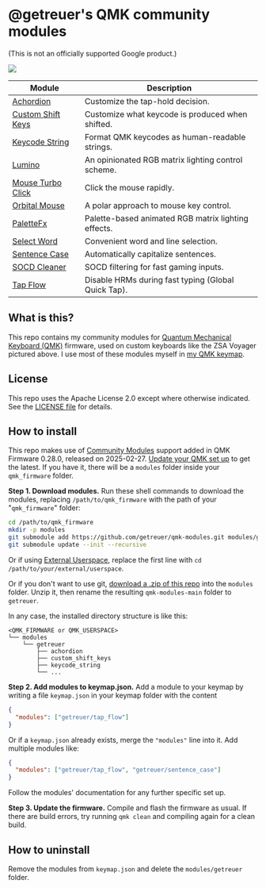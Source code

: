 # @getreuer's QMK community modules

(This is not an officially supported Google product.)

![](doc/banner.jpg)

| Module                                    | Description                                           |
|-------------------------------------------|-------------------------------------------------------|
| [Achordion](./achordion/)                 | Customize the tap-hold decision.                      |
| [Custom Shift Keys](./custom_shift_keys/) | Customize what keycode is produced when shifted.      |
| [Keycode String](./keycode_string/)       | Format QMK keycodes as human-readable strings.        |
| [Lumino](./lumino/)                       | An opinionated RGB matrix lighting control scheme.    |
| [Mouse Turbo Click](./mouse_turbo_click/) | Click the mouse rapidly.                              |
| [Orbital Mouse](./orbital_mouse/)         | A polar approach to mouse key control.                |
| [PaletteFx](./palettefx/)                 | Palette-based animated RGB matrix lighting effects.   |
| [Select Word](./select_word/)             | Convenient word and line selection.                   |
| [Sentence Case](./sentence_case/)         | Automatically capitalize sentences.                   |
| [SOCD Cleaner](./socd_cleaner/)           | SOCD filtering for fast gaming inputs.                |
| [Tap Flow](./tap_flow/)                   | Disable HRMs during fast typing (Global Quick Tap).   |


## What is this?

This repo contains my community modules for [Quantum Mechanical Keyboard
(QMK)](https://docs.qmk.fm) firmware, used on custom keyboards like the ZSA
Voyager pictured above. I use most of these modules myself in [my QMK
keymap](https://github.com/getreuer/qmk-keymap).


## License

This repo uses the Apache License 2.0 except where otherwise indicated. See the
[LICENSE file](LICENSE.txt) for details.


## How to install

This repo makes use of [Community
Modules](https://getreuer.info/posts/keyboards/qmk-community-modules/index.html)
support added in QMK Firmware 0.28.0, released on 2025-02-27. [Update your QMK
set
up](https://docs.qmk.fm/newbs_git_using_your_master_branch#updating-your-master-branch)
to get the latest. If you have it, there will be a `modules` folder inside your
`qmk_firmware` folder.

**Step 1. Download modules.** Run these shell commands to download the
modules, replacing `/path/to/qmk_firmware` with the path of your
"`qmk_firmware`" folder:

```sh
cd /path/to/qmk_firmware
mkdir -p modules
git submodule add https://github.com/getreuer/qmk-modules.git modules/getreuer
git submodule update --init --recursive
```

Or if using [External
Userspace](https://docs.qmk.fm/newbs_external_userspace), replace the first
line with `cd /path/to/your/external/userspace`.

Or if you don't want to use git, [download a .zip of this
repo](https://github.com/getreuer/qmk-modules/archive/refs/heads/main.zip) into
the `modules` folder. Unzip it, then rename the resulting `qmk-modules-main`
folder to `getreuer`.

In any case, the installed directory structure is like this:

    <QMK_FIRMWARE or QMK_USERSPACE>
    └── modules
        └── getreuer
            ├── achordion
            ├── custom_shift_keys
            ├── keycode_string
            └── ...

**Step 2. Add modules to keymap.json.** Add a module to your keymap by writing a
file `keymap.json` in your keymap folder with the content

```json
{
  "modules": ["getreuer/tap_flow"]
}
```

Or if a `keymap.json` already exists, merge the `"modules"` line into it. Add
multiple modules like:

```json
{
  "modules": ["getreuer/tap_flow", "getreuer/sentence_case"]
}
```

Follow the modules' documentation for any further specific set up.

**Step 3. Update the firmware.** Compile and flash the firmware as usual. If
there are build errors, try running `qmk clean` and compiling again for a clean
build.


## How to uninstall

Remove the modules from `keymap.json` and delete the `modules/getreuer` folder.

